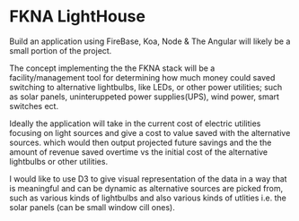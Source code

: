 # FKNA LightHouse

Build an application using FireBase, Koa, Node &amp; The Angular will likely be a small portion of the project.

The concept implementing the the FKNA stack will be a facility/management tool for determining how much money could saved switching
to alternative lightbulbs, like LEDs, or other power utilities; such as solar panels, uninteruppeted power supplies(UPS), wind power, smart switches ect.

Ideally the application will take in the current cost of electric utilities focusing on light sources and give a cost to value saved with the alternative sources.
which would then output projected future savings and the the amount of revenue saved overtime vs the initial cost of the alternative lightbulbs or other utilities.

I would like to use D3 to give visual representation of the data in a way that is meaningful and can be dynamic as alternative sources are picked from, such as various kinds of lightbulbs and also various kinds of utlities i.e. the solar panels (can be small window cill ones).
